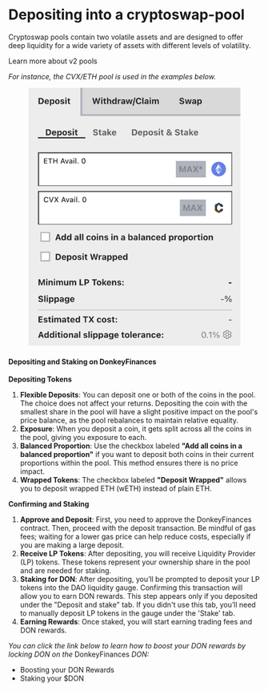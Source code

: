 # Depositing into a cryptoswap-pool

Cryptoswap pools contain two volatile assets and are designed to offer deep liquidity for a wide variety of assets with different levels of volatility.

Learn more about v2 pools

_For instance, the CVX/ETH pool is used in the examples below._

<figure><img src="../../.gitbook/assets/image (23).png" alt=""><figcaption></figcaption></figure>

#### Depositing and Staking on DonkeyFinances

**Depositing Tokens**

1. **Flexible Deposits**: You can deposit one or both of the coins in the pool. The choice does not affect your returns. Depositing the coin with the smallest share in the pool will have a slight positive impact on the pool's price balance, as the pool rebalances to maintain relative equality.
2. **Exposure**: When you deposit a coin, it gets split across all the coins in the pool, giving you exposure to each.
3. **Balanced Proportion**: Use the checkbox labeled **"Add all coins in a balanced proportion"** if you want to deposit both coins in their current proportions within the pool. This method ensures there is no price impact.
4. **Wrapped Tokens**: The checkbox labeled **"Deposit Wrapped"** allows you to deposit wrapped ETH (wETH) instead of plain ETH.

**Confirming and Staking**

1. **Approve and Deposit**: First, you need to approve the DonkeyFinances contract. Then, proceed with the deposit transaction. Be mindful of gas fees; waiting for a lower gas price can help reduce costs, especially if you are making a large deposit.
2. **Receive LP Tokens**: After depositing, you will receive Liquidity Provider (LP) tokens. These tokens represent your ownership share in the pool and are needed for staking.
3. **Staking for DON**: After depositing, you’ll be prompted to deposit your LP tokens into the DAO liquidity gauge. Confirming this transaction will allow you to earn DON rewards. This step appears only if you deposited under the "Deposit and stake" tab. If you didn't use this tab, you’ll need to manually deposit LP tokens in the gauge under the 'Stake' tab.
4. **Earning Rewards**: Once staked, you will start earning trading fees and DON rewards.

_You can click the link below to learn how to boost your DON rewards by locking DON on the_ DonkeyFinances _DON:_

* Boosting your DON Rewards
* Staking your $DON
